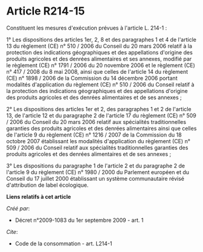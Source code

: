 # Article R214-15

Constituent les mesures d'exécution prévues à l'article L. 214-1 : 

1° Les dispositions des articles 1er, 2, 8 et des paragraphes 1 et 4 de l'article 13 du règlement (CE) n° 510 / 2006 du
Conseil du 20 mars 2006 relatif à la protection des indications géographiques et des appellations d'origine des produits
agricoles et des denrées alimentaires et ses annexes, modifié par le règlement (CE) n° 1791 / 2006 du 20 novembre 2006 et le
règlement (CE) n° 417 / 2008 du 8 mai 2008, ainsi que celles de l'article 14 du règlement (CE) n° 1898 / 2006 de la
Commission du 14 décembre 2006 portant modalités d'application du règlement (CE) n° 510 / 2006 du Conseil relatif à la
protection des indications géographiques et des appellations d'origine des produits agricoles et des denrées alimentaires et
de ses annexes ; 

2° Les dispositions des articles 1er et 2, des paragraphes 1 et 2 de l'article 13, de l'article 12 et du paragraphe 2 de
l'article 17 du règlement (CE) n° 509 / 2006 du Conseil du 20 mars 2006 relatif aux spécialités traditionnelles garanties des
produits agricoles et des denrées alimentaires ainsi que celles de l'article 9 du règlement (CE) n° 1216 / 2007 de la
Commission du 18 octobre 2007 établissant les modalités d'application du règlement (CE) n° 509 / 2006 du Conseil relatif aux
spécialités traditionnelles garanties des produits agricoles et des denrées alimentaires et de ses annexes ; 

3° Les dispositions du paragraphe 1 de l'article 2 et du paragraphe 2 de l'article 9 du règlement (CE) n° 1980 / 2000 du
Parlement européen et du Conseil du 17 juillet 2000 établissant un système communautaire révisé d'attribution de label
écologique.

**Liens relatifs à cet article**

_Créé par_:

  - Décret n°2009-1083 du 1er septembre 2009 - art. 1

_Cite_:

  - Code de la consommation - art. L214-1
